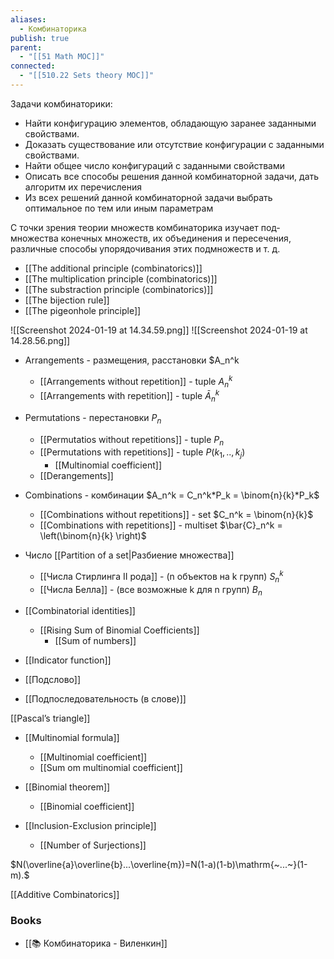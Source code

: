 ```yaml
---
aliases:
  - Комбинаторика
publish: true
parent:
  - "[[51 Math MOC]]"
connected:
  - "[[510.22 Sets theory MOC]]"
---
```

Задачи комбинаторики:
- Найти конфигурацию элементов, обладающую заранее заданными свойствами.
- Доказать существование или отсутствие конфигурации с заданными свойствами.
- Найти общее число конфигураций с заданными свойст­вами
- Описать все способы решения данной комбинаторной задачи, дать алгоритм их перечисления
- Из всех решений данной комбинаторной задачи выбрать оптимальное по тем или иным параметрам

С точки зрения теории множеств комбинаторика изучает под­ множества конечных множеств, их объединения и пересечения, различные способы упорядочивания этих подмножеств и т. д.

- [[The additional principle (combinatorics)]]
- [[The multiplication principle (combinatorics)]]
- [[The substraction principle (combinatorics)]]
- [[The bijection rule]] 
- [[The pigeonhole principle]]

![[Screenshot 2024-01-19 at 14.34.59.png]]
![[Screenshot 2024-01-19 at 14.28.56.png]]


- Arrangements - размещения, расстановки $A_n^k
	- [[Arrangements without repetition]] - tuple $A_n^k$
	- [[Arrangements with repetition]] - tuple $\bar{A}_n^k$
- Permutations - перестановки $P_n$
	- [[Permutatios without repetitions]] - tuple $P_n$
	- [[Permutations with repetitions]] - tuple $P(k_1,..,k_j)$
		- [[Multinomial coefficient]]
	- [[Derangements]] 
- Combinations - комбинации $A_n^k = C_n^k*P_k = \binom{n}{k}*P_k$
	- [[Combinations without repetitions]] - set $C_n^k = \binom{n}{k}$
	- [[Combinations with repetitions]] - multiset  $\bar{C}_n^k = \left(\binom{n}{k} \right)$
- Число [[Partition of a set|Разбиение множества]] 
	- [[Числа Стирлинга II рода]] - (n объектов на k групп) $S_n^k$
	- [[Числа Белла]] - (все возможные k для n групп) $B_n$

- [[Combinatorial identities]]
	- [[Rising Sum of Binomial Coefficients]]
		- [[Sum of numbers]]

- [[Indicator function]]

- [[Подслово]]
- [[Подпоследовательность (в слове)]]





[[Pascal’s triangle]]

- [[Multinomial formula]]
	- [[Multinomial coefficient]]
	- [[Sum om multinomial coefficient]]
- [[Binomial theorem]] 
	- [[Binomial coefficient]]

- [[Inclusion-Exclusion principle]]
	- [[Number of Surjections]]


$N(\overline{a}\overline{b}...\overline{m})=N(1-a)(1-b)\mathrm{~...~}(1-m).$


[[Additive Combinatorics]]


### Books
- [[📚 Комбинаторика - Виленкин]]








